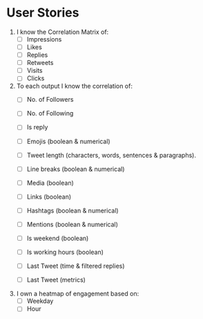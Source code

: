 # User Stories

1. I know the Correlation Matrix of:
    - [ ] Impressions
    - [ ] Likes
    - [ ] Replies
    - [ ] Retweets
    - [ ] Visits
    - [ ] Clicks

2. To each output I know the correlation of:
    - [ ] No. of Followers
    - [ ] No. of Following
    - [ ] Is reply
    - [ ] Emojis (boolean & numerical)
    - [ ] Tweet length (characters, words, sentences & paragraphs).
    - [ ] Line breaks (boolean & numerical)
    - [ ] Media (boolean)
    - [ ] Links (boolean)
    - [ ] Hashtags (boolean & numerical)
    - [ ] Mentions (boolean & numerical)
    - [ ] Is weekend (boolean)
    - [ ] Is working hours (boolean)
    - [ ] Last Tweet (time & filtered replies)
    - [ ] Last Tweet (metrics)


3. I own a heatmap of engagement based on:
    - [ ] Weekday
    - [ ] Hour
